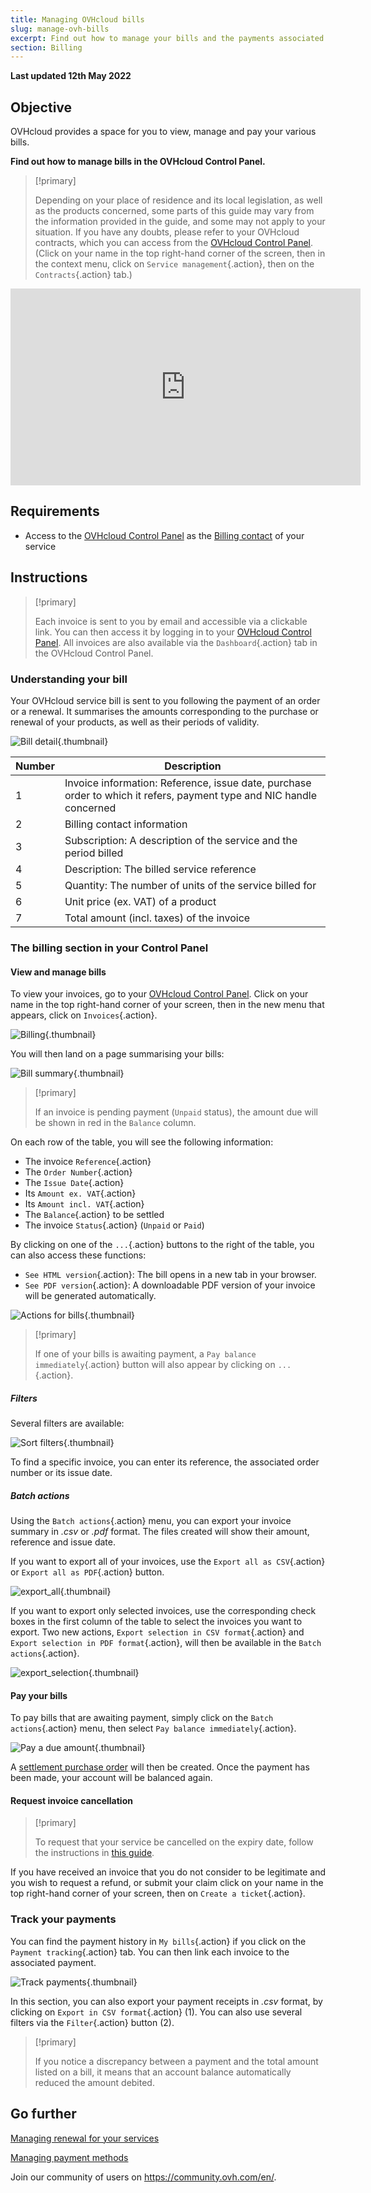 ```yaml
---
title: Managing OVHcloud bills
slug: manage-ovh-bills
excerpt: Find out how to manage your bills and the payments associated with them
section: Billing
---
```


**Last updated 12th May 2022**

## Objective

OVHcloud provides a space for you to view, manage and pay your various bills.

**Find out how to manage bills in the OVHcloud Control Panel.**

> [!primary]
>
> Depending on your place of residence and its local legislation, as well as the products concerned, some parts of this guide may vary from the information provided in the guide, and some may not apply to your situation. If you have any doubts, please refer to your OVHcloud contracts, which you can access from the [OVHcloud Control Panel](https://ca.ovh.com/auth/?action=gotomanager&from=https://www.ovh.com/world/&ovhSubsidiary=we). (Click on your name in the top right-hand corner of the screen, then in the context menu, click on `Service management`{.action}, then on the `Contracts`{.action} tab.)
>

<iframe width="560" height="315" src="https://www.youtube-nocookie.com/embed/iiQmopMhzik" frameborder="0" allow="accelerometer; autoplay; encrypted-media; gyroscope; picture-in-picture" allowfullscreen></iframe>

## Requirements

- Access to the [OVHcloud Control Panel](https://ca.ovh.com/auth/?action=gotomanager&from=https://www.ovh.com/world/&ovhSubsidiary=we) as the [Billing contact](https://docs.ovh.com/us/en/customer/managing-contacts/) of your service


## Instructions

> [!primary]
>
> Each invoice is sent to you by email and accessible via a clickable link. You can then access it by logging in to your [OVHcloud Control Panel](https://ca.ovh.com/auth/?action=gotomanager&from=https://www.ovh.com/world/&ovhSubsidiary=we). All invoices are also available via the `Dashboard`{.action} tab in the OVHcloud Control Panel.
>

### Understanding your bill

Your OVHcloud service bill is sent to you following the payment of an order or a renewal. It summarises the amounts corresponding to the purchase or renewal of your products, as well as their periods of validity.

![Bill detail](images/invoice_ovh.png){.thumbnail}

|Number|Description|
|---|---|
|1|Invoice information: Reference, issue date, purchase order to which it refers, payment type and NIC handle concerned|
|2|Billing contact information|
|3|Subscription: A description of the service and the period billed|
|4|Description: The billed service reference|
|5|Quantity: The number of units of the service billed for|
|6|Unit price (ex. VAT) of a product|
|7|Total amount (incl. taxes) of the invoice|

### The billing section in your Control Panel

#### View and manage bills

To view your invoices, go to your [OVHcloud Control Panel](https://ca.ovh.com/auth/?action=gotomanager&from=https://www.ovh.com/world/&ovhSubsidiary=we). Click on your name in the top right-hand corner of your screen, then in the new menu that appears, click on `Invoices`{.action}.

![Billing](images/hubinvoices.png){.thumbnail}

You will then land on a page summarising your bills:

![Bill summary](images/billing_section.png){.thumbnail}

> [!primary]
>
> If an invoice is pending payment (`Unpaid` status), the amount due will be shown in red in the `Balance` column.
>

On each row of the table, you will see the following information:

- The invoice `Reference`{.action}
- The `Order Number`{.action}
- The `Issue Date`{.action}
- Its `Amount ex. VAT`{.action}
- Its `Amount incl. VAT`{.action}
- The `Balance`{.action} to be settled
- The invoice `Status`{.action} (`Unpaid` or `Paid`)

By clicking on one of the `...`{.action} buttons to the right of the table, you can also access these functions:

- `See HTML version`{.action}: The bill opens in a new tab in your browser.
- `See PDF version`{.action}: A downloadable PDF version of your invoice will be generated automatically.

![Actions for bills](images/actions_choices.png){.thumbnail}

> [!primary]
>
> If one of your bills is awaiting payment, a `Pay balance immediately`{.action} button will also appear by clicking on `...`{.action}.
>

##### **Filters**

Several filters are available:

![Sort filters](images/sort_filters.png){.thumbnail}

To find a specific invoice, you can enter its reference, the associated order number or its issue date.

##### **Batch actions**

Using the `Batch actions`{.action} menu, you can export your invoice summary in *.csv* or *.pdf* format. The files created will show their amount, reference and issue date.

If you want to export all of your invoices, use the `Export all as CSV`{.action} or `Export all as PDF`{.action} button.

![export_all](images/export_all.png){.thumbnail}

If you want to export only selected invoices, use the corresponding check boxes in the first column of the table to select the invoices you want to export. Two new actions, `Export selection in CSV format`{.action} and `Export selection in PDF format`{.action}, will then be available in the `Batch actions`{.action}.

![export_selection](images/export_selection.png){.thumbnail}

#### Pay your bills <a name="pay-bills"></a>

To pay bills that are awaiting payment, simply click on the `Batch actions`{.action} menu, then select `Pay balance immediately`{.action}.

![Pay a due amount](images/pay_debt.png){.thumbnail}

A [settlement purchase order](https://docs.ovh.com/us/en/billing/managing-ovh-orders/) will then be created. Once the payment has been made, your account will be balanced again.

#### Request invoice cancellation

> [!primary]
>
> To request that your service be cancelled on the expiry date, follow the instructions in [this guide](https://docs.ovh.com/us/en/billing/how-to-cancel-your-services/).
>

If you have received an invoice that you do not consider to be legitimate and you wish to request a refund, or submit your claim click on your name in the top right-hand corner of your screen, then on `Create a ticket`{.action}.

### Track your payments

You can find the payment history in `My bills`{.action} if you click on the `Payment tracking`{.action} tab. You can then link each invoice to the associated payment.

![Track payments](images/payment_tracking.png){.thumbnail}

In this section, you can also export your payment receipts in *.csv* format, by clicking on `Export in CSV format`{.action} (1). You can also use several filters via the `Filter`{.action} button (2).

> [!primary]
>
> If you notice a discrepancy between a payment and the total amount listed on a bill, it means that an account balance automatically reduced the amount debited.
>

## Go further

[Managing renewal for your services](https://docs.ovh.com/us/en/billing/how-to-use-automatic-renewal-at-ovh/)

[Managing payment methods](https://docs.ovh.com/us/en/billing/manage-payment-methods/)

Join our community of users on <https://community.ovh.com/en/>.
